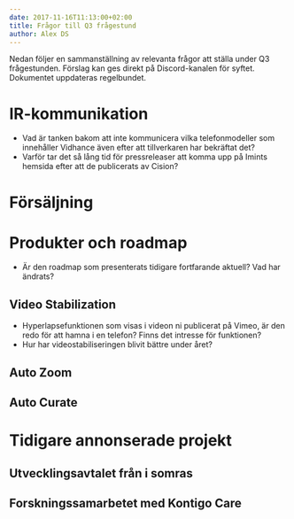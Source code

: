 ```yaml
---
date: 2017-11-16T11:13:00+02:00
title: Frågor till Q3 frågestund
author: Alex DS
---
```

Nedan följer en sammanställning av relevanta frågor att ställa under Q3 frågestunden. Förslag kan ges direkt på Discord-kanalen för syftet. Dokumentet uppdateras regelbundet.

# IR-kommunikation
* Vad är tanken bakom att inte kommunicera vilka telefonmodeller som innehåller Vidhance även efter att tillverkaren har bekräftat det?
* Varför tar det så lång tid för pressreleaser att komma upp på Imints hemsida efter att de publicerats av Cision?

# Försäljning



# Produkter och roadmap

* Är den roadmap som presenterats tidigare fortfarande aktuell? Vad har ändrats?

## Video Stabilization

* Hyperlapsefunktionen som visas i videon ni publicerat på Vimeo, är den redo för att hamna i en telefon? Finns det intresse för funktionen?
* Hur har videostabiliseringen blivit bättre under året?

## Auto Zoom

## Auto Curate




# Tidigare annonserade projekt

## Utvecklingsavtalet från i somras

## Forskningssamarbetet med Kontigo Care
